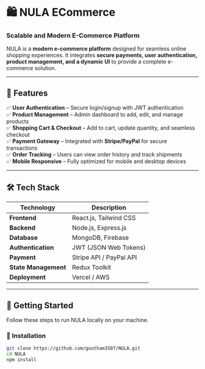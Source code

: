 # 🛍️ NULA ECommerce
### **Scalable and Modern E-Commerce Platform**


NULA is a **modern e-commerce platform** designed for seamless online shopping experiences. It integrates **secure payments, user authentication, product management, and a dynamic UI** to provide a complete e-commerce solution.

---

## 🚀 Features
✅ **User Authentication** – Secure login/signup with JWT authentication  
✅ **Product Management** – Admin dashboard to add, edit, and manage products  
✅ **Shopping Cart & Checkout** – Add to cart, update quantity, and seamless checkout  
✅ **Payment Gateway** – Integrated with **Stripe/PayPal** for secure transactions  
✅ **Order Tracking** – Users can view order history and track shipments  
✅ **Mobile Responsive** – Fully optimized for mobile and desktop devices  

---

## 🛠️ Tech Stack
| Technology    | Description         |
|--------------|---------------------|
| **Frontend** | React.js, Tailwind CSS |
| **Backend**  | Node.js, Express.js |
| **Database** | MongoDB, Firebase  |
| **Authentication** | JWT (JSON Web Tokens) |
| **Payment** | Stripe API / PayPal API |
| **State Management** | Redux Toolkit |
| **Deployment** | Vercel / AWS |

---

## 📌 Getting Started
Follow these steps to run NULA locally on your machine.

### 🔧 Installation
```sh
git clone https://github.com/goutham3507/NULA.git
cd NULA
npm install

